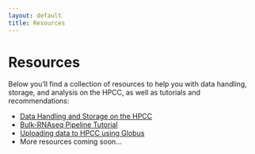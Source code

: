```yaml
---
layout: default
title: Resources
---
```


# Resources

Below you’ll find a collection of resources to help you with data handling, storage, and analysis on the HPCC, as well as tutorials and recommendations:

- [Data Handling and Storage on the HPCC](./data-handling-and-storage.md)
- [Bulk-RNAseq Pipeline Tutorial](./bulk-rnaseq-tutorial.md)
- [Uploading data to HPCC using Globus](./globus_documentation.md)
- More resources coming soon...
